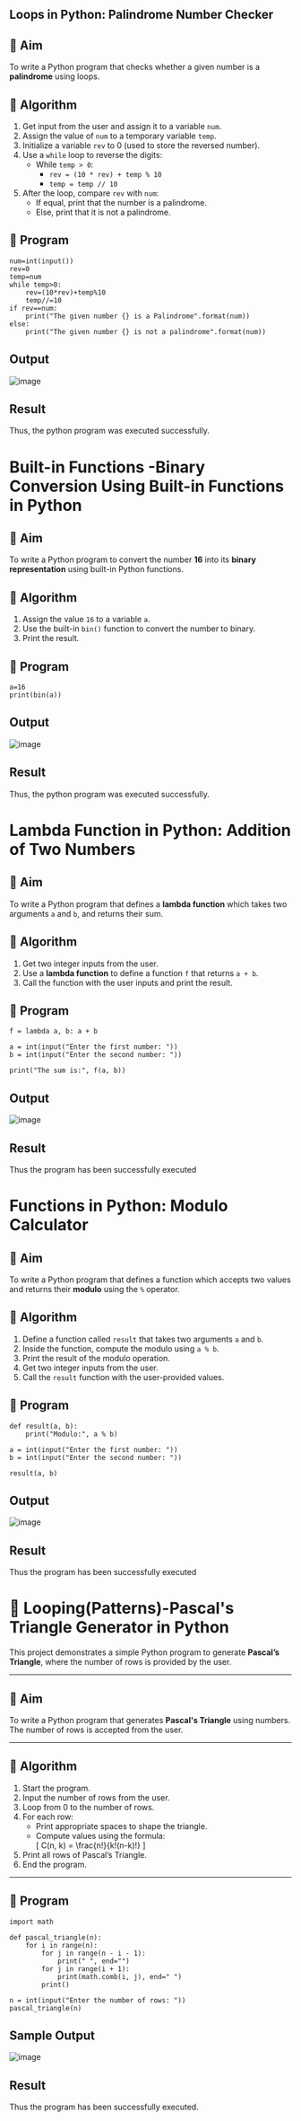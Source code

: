 ## Loops in Python: Palindrome Number Checker

## 🎯 Aim
To write a Python program that checks whether a given number is a **palindrome** using loops.

## 🧠 Algorithm
1. Get input from the user and assign it to a variable `num`.
2. Assign the value of `num` to a temporary variable `temp`.
3. Initialize a variable `rev` to 0 (used to store the reversed number).
4. Use a `while` loop to reverse the digits:
   - While `temp > 0`:
     - `rev = (10 * rev) + temp % 10`
     - `temp = temp // 10`
5. After the loop, compare `rev` with `num`:
   - If equal, print that the number is a palindrome.
   - Else, print that it is not a palindrome.

## 🧾 Program
```
num=int(input())
rev=0
temp=num
while temp>0:
    rev=(10*rev)+temp%10
    temp//=10
if rev==num:
    print("The given number {} is a Palindrome".format(num))
else:
    print("The given number {} is not a palindrome".format(num))

```

## Output

![image](https://github.com/user-attachments/assets/47064083-2c12-4b84-b296-ea23403a3e4a)

## Result

Thus, the python program was executed successfully.

# Built-in Functions -Binary Conversion Using Built-in Functions in Python

## 🎯 Aim
To write a Python program to convert the number **16** into its **binary representation** using built-in Python functions.

## 🧠 Algorithm
1. Assign the value `16` to a variable `a`.
2. Use the built-in `bin()` function to convert the number to binary.
3. Print the result.

## 🧾 Program

```
a=16
print(bin(a))
```

## Output

![image](https://github.com/user-attachments/assets/3f35e7bc-1acf-4d60-a2c8-11a808fff8a1)

## Result
Thus, the python program was executed successfully.


# Lambda Function in Python: Addition of Two Numbers

## 🎯 Aim
To write a Python program that defines a **lambda function** which takes two arguments `a` and `b`, and returns their sum.

## 🧠 Algorithm
1. Get two integer inputs from the user.
2. Use a **lambda function** to define a function `f` that returns `a + b`.
3. Call the function with the user inputs and print the result.

## 🧾 Program
```
f = lambda a, b: a + b

a = int(input("Enter the first number: "))
b = int(input("Enter the second number: "))

print("The sum is:", f(a, b))
```
## Output
![image](https://github.com/user-attachments/assets/9d79b5a3-aa37-4e04-bee6-134d41c07fc9)

## Result
Thus the program has been successfully executed 

# Functions in Python: Modulo Calculator

## 🎯 Aim
To write a Python program that defines a function which accepts two values and returns their **modulo** using the `%` operator.

## 🧠 Algorithm
1. Define a function called `result` that takes two arguments `a` and `b`.
2. Inside the function, compute the modulo using `a % b`.
3. Print the result of the modulo operation.
4. Get two integer inputs from the user.
5. Call the `result` function with the user-provided values.

## 🧾 Program

```
def result(a, b):
    print("Modulo:", a % b)

a = int(input("Enter the first number: "))
b = int(input("Enter the second number: "))

result(a, b)
```

## Output
![image](https://github.com/user-attachments/assets/ae9ba233-e53e-47df-bd3f-152498cb0fb0)

## Result
Thus the program has been successfully executed 

# 🔺 Looping(Patterns)-Pascal's Triangle Generator in Python

This project demonstrates a simple Python program to generate **Pascal’s Triangle**, where the number of rows is provided by the user.

---

## 🎯 Aim

To write a Python program that generates **Pascal's Triangle** using numbers. The number of rows is accepted from the user.

---

## 🧠 Algorithm

1. Start the program.
2. Input the number of rows from the user.
3. Loop from 0 to the number of rows.
4. For each row:
   - Print appropriate spaces to shape the triangle.
   - Compute values using the formula:  
     \[
     C(n, k) = \frac{n!}{k!(n-k)!}
     \]
5. Print all rows of Pascal’s Triangle.
6. End the program.

---

## 🧪 Program
```
import math

def pascal_triangle(n):
    for i in range(n):
        for j in range(n - i - 1): 
            print(" ", end="")
        for j in range(i + 1):  
            print(math.comb(i, j), end=" ")
        print()

n = int(input("Enter the number of rows: "))
pascal_triangle(n)
```
## Sample Output
![image](https://github.com/user-attachments/assets/d64bc00b-6a48-490f-aa99-6b2b657378a8)

## Result

Thus the program has been successfully executed.
